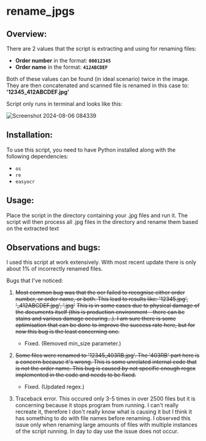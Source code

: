 # **rename_jpgs**

## **Overview:**

There are 2 values that the script is extracting and using for renaming files:

- **Order number** in the format: **`00012345`**
- **Order name** in the format: **`412ABCDEF`**
  
Both of these values can be found (in ideal scenario) twice in the image. They are then concatenated and scanned file is renamed in this case to: **'12345_412ABCDEF.jpg'**

Script only runs in terminal and looks like this:

![Screenshot 2024-08-06 084339](https://github.com/user-attachments/assets/a6870873-fa13-49bc-ad17-0d08d4e517ab)


## **Installation:**

To use this script, you need to have Python installed along with the following dependencies:
- `os`
- `re`
- `easyocr`

## **Usage:**

Place the script in the directory containing your .jpg files and run it. The script will then process all .jpg files in the directory and rename them based on the extracted text

## **Observations and bugs:**

I used this script at work extensively. With most recent update there is only about 1% of incorrectly renamed files.

Bugs that I've noticed:

1. ~~Most common bug was that the ocr failed to recognise either order number, or order name, or both. This lead to results like: '12345.jpg', '_412ABCDEF.jpg', '.jpg'~~
   ~~This is in some cases due to physical damage of the documents itself (this is production environment - there can be stains and various damage occuring...).
   I am sure there is some optimisation that can be done to improve the success rate here, but for now this bug is the least concerning one.~~

   - Fixed. (Removed min_size parameter.)

3. ~~Some files were renamed to '12345_403RB.jpg'.
   The '403RB' part here is a concern because it's wrong. This is some unrelated internal code that is not the order name.
   This bug is caused by not specific enough regex implemented in the code and needs to be fixed.~~
   
   - Fixed. (Updated regex.)

5. Traceback error.
   This occured only 3-5 times in over 2500 files but it is concerning because it stops program from running.
   I can't really recreate it, therefore I don't really know what is causing it but I think it has something to do with file names before renaming.
   I observed this issue only when renaming large amounts of files with multiple instances of the script running. In day to day use the issue does not occur.




